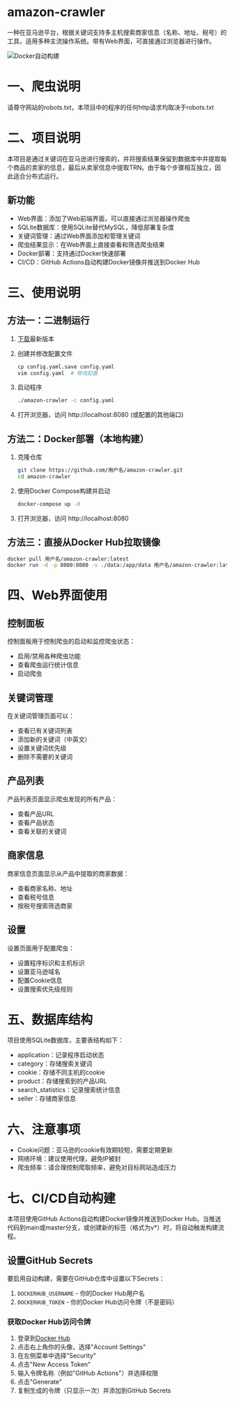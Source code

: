 # amazon-crawler

一种在亚马逊平台，根据关键词支持多主机搜索商家信息（名称、地址、税号）的工具，适用多种主流操作系统。带有Web界面，可直接通过浏览器进行操作。


![Docker自动构建](https://github.com/用户名/amazon-crawler/actions/workflows/docker-build.yml/badge.svg)

# 一、爬虫说明

请尊守网站的robots.txt，本项目中的程序的任何http请求均取决于robots.txt

# 二、项目说明

本项目是通过关键词在亚马逊进行搜索的，并将搜索结果保留到数据库中并提取每个商品的卖家的信息，最后从卖家信息中提取TRN。由于每个步骤相互独立，因此适合分布式运行。

## 新功能

- Web界面：添加了Web前端界面，可以直接通过浏览器操作爬虫
- SQLite数据库：使用SQLite替代MySQL，降低部署复杂度
- 关键词管理：通过Web界面添加和管理关键词
- 爬虫结果显示：在Web界面上直接查看和筛选爬虫结果
- Docker部署：支持通过Docker快速部署
- CI/CD：GitHub Actions自动构建Docker镜像并推送到Docker Hub

# 三、使用说明

## 方法一：二进制运行

1. [下载](https://github.com/tengfei-xy/amazon-crawler/releases)最新版本

2. 创建并修改配置文件

   ```bash
   cp config.yaml.save config.yaml
   vim config.yaml  # 修改配置
   ```

3. 启动程序

   ```bash
   ./amazon-crawler -c config.yaml
   ```

4. 打开浏览器，访问 http://localhost:8080 (或配置的其他端口)

## 方法二：Docker部署（本地构建）

1. 克隆仓库

   ```bash
   git clone https://github.com/用户名/amazon-crawler.git
   cd amazon-crawler
   ```

2. 使用Docker Compose构建并启动

   ```bash
   docker-compose up -d
   ```

3. 打开浏览器，访问 http://localhost:8080

## 方法三：直接从Docker Hub拉取镜像

```bash
docker pull 用户名/amazon-crawler:latest
docker run -d -p 8080:8080 -v ./data:/app/data 用户名/amazon-crawler:latest
```

# 四、Web界面使用

## 控制面板

控制面板用于控制爬虫的启动和监控爬虫状态：

- 启用/禁用各种爬虫功能
- 查看爬虫运行统计信息
- 启动爬虫

## 关键词管理

在关键词管理页面可以：

- 查看已有关键词列表
- 添加新的关键词（中英文）
- 设置关键词优先级
- 删除不需要的关键词

## 产品列表

产品列表页面显示爬虫发现的所有产品：

- 查看产品URL
- 查看产品状态
- 查看关联的关键词

## 商家信息

商家信息页面显示从产品中提取的商家数据：

- 查看商家名称、地址
- 查看税号信息
- 按税号搜索筛选商家

## 设置

设置页面用于配置爬虫：

- 设置程序标识和主机标识
- 设置亚马逊域名
- 配置Cookie信息
- 设置搜索优先级规则

# 五、数据库结构

项目使用SQLite数据库，主要表结构如下：

- application：记录程序启动状态
- category：存储搜索关键词
- cookie：存储不同主机的cookie
- product：存储搜索到的产品URL
- search_statistics：记录搜索统计信息
- seller：存储商家信息

# 六、注意事项

- Cookie问题：亚马逊的cookie有效期较短，需要定期更新
- 网络环境：建议使用代理，避免IP被封
- 爬虫频率：请合理控制爬取频率，避免对目标网站造成压力

# 七、CI/CD自动构建

本项目使用GitHub Actions自动构建Docker镜像并推送到Docker Hub。当推送代码到main或master分支，或创建新的标签（格式为v*）时，将自动触发构建流程。

## 设置GitHub Secrets

要启用自动构建，需要在GitHub仓库中设置以下Secrets：

1. `DOCKERHUB_USERNAME` - 你的Docker Hub用户名
2. `DOCKERHUB_TOKEN` - 你的Docker Hub访问令牌（不是密码）

### 获取Docker Hub访问令牌

1. 登录到[Docker Hub](https://hub.docker.com/)
2. 点击右上角你的头像，选择"Account Settings"
3. 在左侧菜单中选择"Security"
4. 点击"New Access Token"
5. 输入令牌名称（例如"GitHub Actions"）并选择权限
6. 点击"Generate"
7. 复制生成的令牌（只显示一次）并添加到GitHub Secrets 
